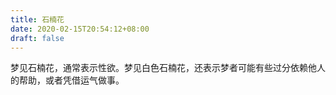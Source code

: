 ```yaml
---
title: 石楠花
date: 2020-02-15T20:54:12+08:00
draft: false
---
```


梦见石楠花，通常表示性欲。梦见白色石楠花，还表示梦者可能有些过分依赖他人的帮助，或者凭借运气做事。